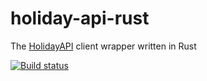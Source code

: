 # holiday-api-rust
The [HolidayAPI](https://holidayapi.com/docs) client wrapper written in Rust

[![Build status](https://ci.appveyor.com/api/projects/status/4ksqycqm761c06jb/branch/master?svg=true)](https://ci.appveyor.com/project/guibranco/holiday-api-rust/branch/master)